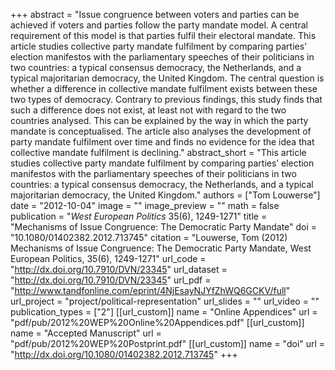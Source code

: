 +++
abstract = "Issue congruence between voters and parties can be achieved if voters and parties follow the party mandate model. A central requirement of this model is that parties fulfil their electoral mandate. This article studies collective party mandate fulfilment by comparing parties’ election manifestos with the parliamentary speeches of their politicians in two countries: a typical consensus democracy, the Netherlands, and a typical majoritarian democracy, the United Kingdom. The central question is whether a difference in collective mandate fulfilment exists between these two types of democracy. Contrary to previous findings, this study finds that such a difference does not exist, at least not with regard to the two countries analysed. This can be explained by the way in which the party mandate is conceptualised. The article also analyses the development of party mandate fulfilment over time and finds no evidence for the idea that collective mandate fulfilment is declining."
abstract_short = "This article studies collective party mandate fulfilment by comparing parties’ election manifestos with the parliamentary speeches of their politicians in two countries: a typical consensus democracy, the Netherlands, and a typical majoritarian democracy, the United Kingdom."
authors = ["Tom Louwerse"]
date = "2012-10-04"
image = ""
image_preview = ""
math = false
publication = "*West European Politics* 35(6), 1249-1271"
title = "Mechanisms of Issue Congruence: The Democratic Party Mandate"
doi = "10.1080/01402382.2012.713745"
citation = "Louwerse, Tom (2012) Mechanisms of Issue Congruence: The Democratic Party Mandate, West European Politics, 35(6), 1249-1271"
url_code = "http://dx.doi.org/10.7910/DVN/23345"
url_dataset = "http://dx.doi.org/10.7910/DVN/23345"
url_pdf = "http://www.tandfonline.com/eprint/4NjEsayNJYfZhWQ6GCKV/full"
url_project = "project/political-representation"
url_slides = ""
url_video = ""
publication_types = ["2"]
[[url_custom]]
  name = "Online Appendices"
  url = "pdf/pub/2012%20WEP%20Online%20Appendices.pdf"
[[url_custom]]
  name = "Accepted Manuscript"
  url = "pdf/pub/2012%20WEP%20Postprint.pdf"
[[url_custom]]
  name = "doi"
  url = "http://dx.doi.org/10.1080/01402382.2012.713745"
+++
